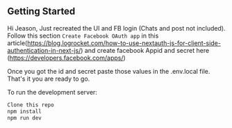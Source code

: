 ## Getting Started

Hi Jeason,
Just recreated the UI and FB login (Chats and post not included).
Follow this section `Create Facebook OAuth app` in this article(https://blog.logrocket.com/how-to-use-nextauth-js-for-client-side-authentication-in-next-js/) and create facebook Appid and secret here (https://developers.facebook.com/apps/)

Once you got the id and secret paste those values in the .env.local file. That's it you are ready to go.

To run the development server:

```bash
Clone this repo
npm install
npm run dev

```
